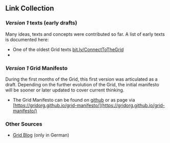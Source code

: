 ## Link Collection

### _Version 1_ texts (early drafts)

Many ideas, texts and concepts were contributed so far. 
A list of early texts is documented here:

* One of the oldest Grid texts [bit.ly/ConnectToTheGrid](bit.ly/ConnectToTheGrid)
*

### _Version 1_ Grid Manifesto

During the first months of the Grid, this first version was articulated as a draft. 
Depending on the further evolution of the Grid, the initial manifesto will be sooner or later updated to cover current thinking.

* The Grid Manifesto can be found on [github](https://github.com/GridOrg/grid-manifesto) or as page via [https://gridorg.github.io/grid-manifesto/](https://gridorg.github.io/grid-manifesto/)


### Other Sources

* [Grid Blog](http://blog.into-the-grid.org) (only in German)

